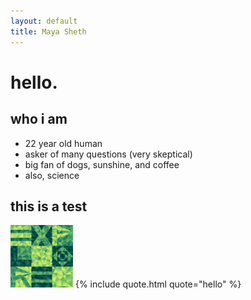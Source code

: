 ```yaml
---
layout: default
title: Maya Sheth
---
```

# hello.

## who i am
* 22 year old human
* asker of many questions (very skeptical)
* big fan of dogs, sunshine, and coffee
* also, science

## this is a test

<img src="assets/explore.png" width="100">
{% include quote.html quote="hello" %}


